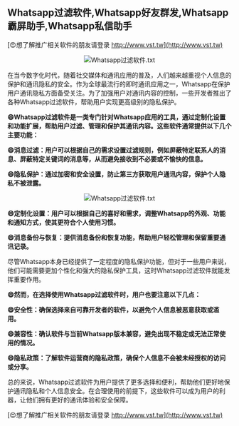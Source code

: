 ## **Whatsapp过滤软件,Whatsapp好友群发,Whatsapp霸屏助手,Whatsapp私信助手**

[😍想了解推广相关软件的朋友请登录 http://www.vst.tw](http://www.vst.tw)

 <center><img src="https://vst.tw/MP4/tuiguang/png/7.png" alt="Whatsapp过滤软件.txt"></center>

在当今数字化时代，随着社交媒体和通讯应用的普及，人们越来越重视个人信息的保护和通讯隐私的安全。作为全球最流行的即时通讯应用之一，Whatsapp在保护用户通讯隐私方面备受关注。为了加强用户对通讯内容的控制，一些开发者推出了各种Whatsapp过滤软件，帮助用户实现更高级别的隐私保护。

**😄Whatsapp过滤软件是一类专门针对Whatsapp应用的工具，通过定制化设置和功能扩展，帮助用户过滤、管理和保护其通讯内容。这些软件通常提供以下几个主要功能：**

**😄消息过滤：用户可以根据自己的需求设置过滤规则，例如屏蔽特定联系人的消息、屏蔽特定关键词的消息等，从而避免接收到不必要或不愉快的信息。**

**😄隐私保护：通过加密和安全设置，防止第三方获取用户通讯内容，保护个人隐私不被泄露。**

 <center><img src="https://vst.tw/MP4/tuiguang/png/7.png" alt="Whatsapp过滤软件.txt"></center>

**😄定制化设置：用户可以根据自己的喜好和需求，调整Whatsapp的外观、功能和通知方式，使其更符合个人使用习惯。**

**😄消息备份与恢复：提供消息备份和恢复功能，帮助用户轻松管理和保留重要通讯记录。**

尽管Whatsapp本身已经提供了一定程度的隐私保护功能，但对于一些用户来说，他们可能需要更加个性化和强大的隐私保护工具，这时Whatsapp过滤软件就能发挥重要作用。

**😄然而，在选择使用Whatsapp过滤软件时，用户也要注意以下几点：**

**😄安全性：确保选择来自可靠开发者的软件，以避免个人信息被恶意获取或滥用。**

**😄兼容性：确认软件与当前Whatsapp版本兼容，避免出现不稳定或无法正常使用的情况。**

**😄隐私政策：了解软件运营商的隐私政策，确保个人信息不会被未经授权的访问或分享。**

总的来说，Whatsapp过滤软件为用户提供了更多选择和便利，帮助他们更好地保护通讯隐私和个人信息安全。在合理使用的前提下，这些软件可以成为用户的利器，让他们拥有更好的通讯体验和安全保障。

[😍想了解推广相关软件的朋友请登录 http://www.vst.tw](http://www.vst.tw)



